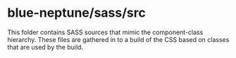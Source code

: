 # blue-neptune/sass/src

This folder contains SASS sources that mimic the component-class hierarchy. These files
are gathered in to a build of the CSS based on classes that are used by the build.
